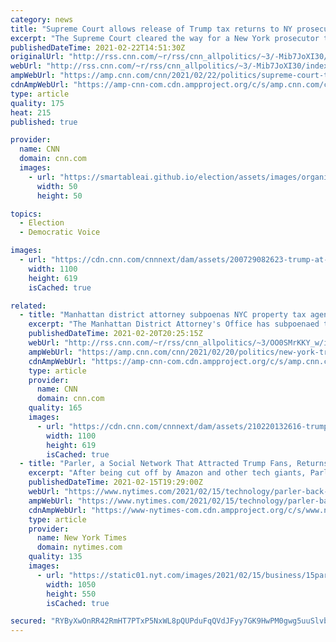 ```yaml
---
category: news
title: "Supreme Court allows release of Trump tax returns to NY prosecutor"
excerpt: "The Supreme Court cleared the way for a New York prosecutor to obtain former President Donald Trump's tax returns, dealing a massive loss to Trump who has fiercely fought to shield his financial papers from prosecutors.\n    \n"
publishedDateTime: 2021-02-22T14:51:30Z
originalUrl: "http://rss.cnn.com/~r/rss/cnn_allpolitics/~3/-Mib7JoXI30/index.html"
webUrl: "http://rss.cnn.com/~r/rss/cnn_allpolitics/~3/-Mib7JoXI30/index.html"
ampWebUrl: "https://amp.cnn.com/cnn/2021/02/22/politics/supreme-court-trump-taxes-vance/index.html"
cdnAmpWebUrl: "https://amp-cnn-com.cdn.ampproject.org/c/s/amp.cnn.com/cnn/2021/02/22/politics/supreme-court-trump-taxes-vance/index.html"
type: article
quality: 175
heat: 215
published: true

provider:
  name: CNN
  domain: cnn.com
  images:
    - url: "https://smartableai.github.io/election/assets/images/organizations/cnn.com-50x50.jpg"
      width: 50
      height: 50

topics:
  - Election
  - Democratic Voice

images:
  - url: "https://cdn.cnn.com/cnnnext/dam/assets/200729082623-trump-at-podium-super-tease.jpg"
    width: 1100
    height: 619
    isCached: true

related:
  - title: "Manhattan district attorney subpoenas NYC property tax agency in Trump Organization probe "
    excerpt: "The Manhattan District Attorney's Office has subpoenaed the New York City Tax Commission as part of a criminal investigation into former President Donald Trump's real estate company, according to a spokesperson for the New York City mayor.\n    \n"
    publishedDateTime: 2021-02-20T20:25:15Z
    webUrl: "http://rss.cnn.com/~r/rss/cnn_allpolitics/~3/OO0SMrKKY_w/index.html"
    ampWebUrl: "https://amp.cnn.com/cnn/2021/02/20/politics/new-york-trump-organization-probe/index.html"
    cdnAmpWebUrl: "https://amp-cnn-com.cdn.ampproject.org/c/s/amp.cnn.com/cnn/2021/02/20/politics/new-york-trump-organization-probe/index.html"
    type: article
    provider:
      name: CNN
      domain: cnn.com
    quality: 165
    images:
      - url: "https://cdn.cnn.com/cnnnext/dam/assets/210220132616-trump-tower-file-super-tease.jpg"
        width: 1100
        height: 619
        isCached: true
  - title: "Parler, a Social Network That Attracted Trump Fans, Returns Online"
    excerpt: "After being cut off by Amazon and other tech giants, Parler worked for weeks to find a way to get back on the internet."
    publishedDateTime: 2021-02-15T19:29:00Z
    webUrl: "https://www.nytimes.com/2021/02/15/technology/parler-back-online.html"
    ampWebUrl: "https://www.nytimes.com/2021/02/15/technology/parler-back-online.amp.html"
    cdnAmpWebUrl: "https://www-nytimes-com.cdn.ampproject.org/c/s/www.nytimes.com/2021/02/15/technology/parler-back-online.amp.html"
    type: article
    provider:
      name: New York Times
      domain: nytimes.com
    quality: 135
    images:
      - url: "https://static01.nyt.com/images/2021/02/15/business/15parler1/merlin_182226063_a7a3368d-45c0-4f5c-a7f9-7fc23bfc40d4-facebookJumbo.jpg"
        width: 1050
        height: 550
        isCached: true

secured: "RYByXwOnRR42RmHT7PTxP5NxWL8pQUPduFqQVdJFyy7GK9HwPM0gwg5uuSlvbmNmsjnEGIzr7xB030q/gByy6XH8mupo42OiU9ujWWZMjIthqOWNsdqsyXpn60d/A0ICzfbWKeO3XfazCG8iSZt50V2IPISiSLR/z2+LHWE4A9NXQNmhoP1r8S2W8Yvyq9LO+4+biNn4QhScRP3IpUSpxgQ0OzzNiiTm4528u9bC8m4ip0HgdV+m06sh4Gdyc/hzxVyuppOM6cM1I/Hy2pdWa9Ta8EwVxklZ+vbwmnG5Y4ZM4jTUSkAKViLRcQ4CrYN2BOdC+6UxU8k++r7CLtURvniz20LvDMCx8Qm+WbsikoU=;shVTOH08vz8/HkfqqZTbqQ=="
---
```


